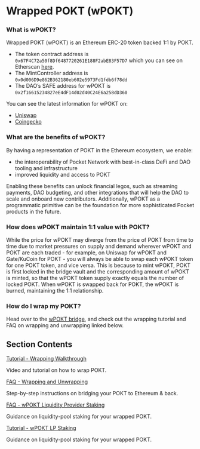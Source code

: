 # Wrapped POKT (wPOKT)

### What is wPOKT? <a href="#what-is-wpokt" id="what-is-wpokt"></a>

Wrapped POKT (wPOKT) is an Ethereum ERC-20 token backed 1:1 by POKT.

* The token contract address is `0x67F4C72a50f8Df6487720261E188F2abE83F57D7` which you can see on Etherscan [here](https://etherscan.io/token/0x67F4C72a50f8Df6487720261E188F2abE83F57D7).
* The MintController address is `0x0d006D9e862B362180eb602e5973Fd1fdb6f78dd`
* The DAO’s SAFE address for wPOKT is `0x2f16615234827eE4dF14d02d40C24E6a258dD360`

You can see the latest information for wPOKT on:

* [Uniswap](https://v2.info.uniswap.org/pair/0xa7fd8ff8f4cada298286d3006ee8f9c11e2ff84e)
* [Coingecko](https://www.coingecko.com/en/coins/wrapped-pokt)

### What are the benefits of wPOKT? <a href="#what-are-the-benefits-of-wpokt" id="what-are-the-benefits-of-wpokt"></a>

By having a representation of POKT in the Ethereum ecosystem, we enable:

* the interoperability of Pocket Network with best-in-class DeFi and DAO tooling and infrastructure
* improved liquidity and access to POKT

Enabling these benefits can unlock financial legos, such as streaming payments, DAO budgeting, and other integrations that will help the DAO to scale and onboard new contributors. Additionally, wPOKT as a programmatic primitive can be the foundation for more sophisticated Pocket products in the future.

### How does wPOKT maintain 1:1 value with POKT? <a href="#how-does-wpokt-maintain-11-value-with-pokt" id="how-does-wpokt-maintain-11-value-with-pokt"></a>

While the price for wPOKT may diverge from the price of POKT from time to time due to market pressures on supply and demand wherever wPOKT and POKT are each traded - for example, on Uniswap for wPOKT and Gate/KuCoin for POKT - you will always be able to swap each wPOKT token for one POKT token, and vice versa. This is because to mint wPOKT, POKT is first locked in the bridge vault and the corresponding amount of wPOKT is minted, so that the wPOKT token supply exactly equals the number of locked POKT. When wPOKT is swapped back for POKT, the wPOKT is burned, maintaining the 1:1 relationship.

### How do I wrap my POKT? <a href="#how-do-i-wrap-my-pokt" id="how-do-i-wrap-my-pokt"></a>

Head over to the [wPOKT bridge](https://wpokt.network/), and check out the wrapping tutorial and FAQ on wrapping and unwrapping linked below.

## Section Contents <a href="#section-contents" id="section-contents"></a>

[Tutorial - Wrapping Walkthrough](wrapping-walkthrough.md)

Video and tutorial on how to wrap POKT.

[FAQ - Wrapping and Unwrapping](wrapping-and-unwrapping-faq.md)

Step-by-step instructions on bridging your POKT to Ethereum & back.

[FAQ - wPOKT Liquidity Provider Staking](liquidity-provider-staking-faq.md)

Guidance on liquidity-pool staking for your wrapped POKT.

[Tutorial - wPOKT LP Staking](lp-staking-walkthrough.md)

Guidance on liquidity-pool staking for your wrapped POKT.
